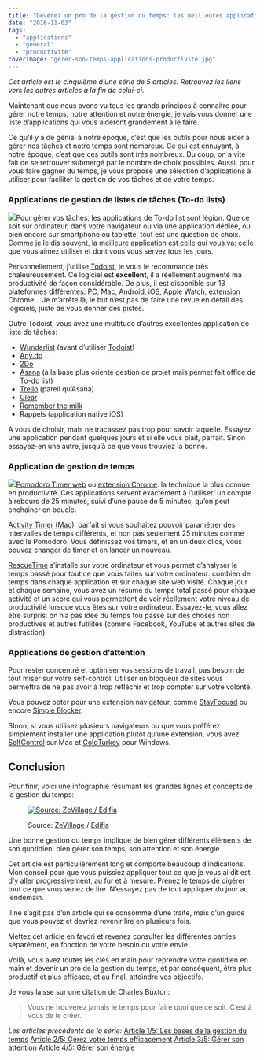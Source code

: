 ```yaml
---
title: "Devenez un pro de la gestion du temps: les meilleures applications"
date: "2016-11-03"
tags:
  - "applications"
  - "general"
  - "productivite"
coverImage: "gerer-son-temps-applications-productivite.jpg"
---
```


_Cet article est le cinquième d’une série de 5 articles. Retrouvez les liens vers les autres articles à la fin de celui-ci._

Maintenant que nous avons vu tous les grands principes à connaitre pour gérer notre temps, notre attention et notre énergie, je vais vous donner une liste d’applications qui vous aideront grandement à le faire.<!--more-->

Ce qu’il y a de génial à notre époque, c’est que les outils pour nous aider à gérer nos tâches et notre temps sont nombreux. Ce qui est ennuyant, à notre époque, c’est que ces outils sont _très_ nombreux. Du coup, on a vite fait de se retrouver submergé par le nombre de choix possibles. Aussi, pour vous faire gagner du temps, je vous propose une sélection d’applications à utiliser pour faciliter la gestion de vos tâches et de votre temps.

### Applications de gestion de listes de tâches (To-do lists)

![](images/applications-todo-gerer-son-temps.jpg)Pour gérer vos tâches, les applications de To-do list sont légion. Que ce soit sur ordinateur, dans votre navigateur ou via une application dédiée, ou bien encore sur smartphone ou tablette, tout est une question de choix. Comme je le dis souvent, la meilleure application est celle qui vous va: celle que vous aimez utiliser et dont vous vous servez tous les jours.

Personnellement, j’utilise [Todoist](https://todoist.com), je vous le recommande très chaleureusement. Ce logiciel est **excellent**, il a réellement augmenté ma productivité de façon considérable. De plus, il est disponible sur 13 plateformes différentes: PC, Mac, Android, iOS, Apple Watch, extension Chrome… Je m’arrête là, le but n’est pas de faire une revue en détail des logiciels, juste de vous donner des pistes.

Outre Todoist, vous avez une multitude d’autres excellentes application de liste de tâches:

- [Wunderlist](http://wunderlist.com) (avant d’utiliser [Todoist](http://todoist.com))
- [Any.do](http://any.do)
- [2Do](http://www.2doapp.com/)
- [Asana](https://asana.com) (à la base plus orienté gestion de projet mais permet fait office de To-do list)
- [Trello](http://trello.com) (pareil qu’Asana)
- [Clear](https://itunes.apple.com/us/app/clear-tasks-reminders-to-do/id493136154?mt=8)
- [Remember the milk](https://www.rememberthemilk.com)
- Rappels (application native iOS)

A vous de choisir, mais ne tracassez pas trop pour savoir laquelle. Essayez une application pendant quelques jours et si elle vous plait, parfait. Sinon essayez-en une autre, jusqu’à ce que vous trouviez la bonne.

### Application de gestion de temps

![](images/applications-gestion-du-temps.jpg)[Pomodoro Timer web](http://tomato-timer.com) ou [extension Chrome](https://chrome.google.com/webstore/detail/pomodoro-timer/hfgjlgjnpkpmnpojkkpfkogapiclopop): la technique la plus connue en productivité. Ces applications servent exactement à l’utiliser: un compte à rebours de 25 minutes, suivi d’une pause de 5 minutes, qu’on peut enchainer en boucle.

[Activity Timer (Mac)](https://itunes.apple.com/fr/app/activity-timer/id808647808?mt=12): parfait si vous souhaitez pouvoir paramétrer des intervalles de temps différents, et non pas seulement 25 minutes comme avec le Pomodoro. Vous définissez vos timers, et en un deux clics, vous pouvez changer de timer et en lancer un nouveau.

[RescueTime](https://www.rescuetime.com/) s’installe sur votre ordinateur et vous permet d’analyser le temps passé pour tout ce que vous faites sur votre ordinateur: combien de temps dans chaque application et sur chaque site web visité. Chaque jour et chaque semaine, vous avez un résumé du temps total passé pour chaque activité et un score qui vous permettent de voir réellement votre niveau de productivité lorsque vous êtes sur votre ordinateur. Essayez-le, vous allez être surpris: on n’a pas idée du temps fou passé sur des choses non productives et autres futilités (comme Facebook, YouTube et autres sites de distraction).

### Applications de gestion d’attention

Pour rester concentré et optimiser vos sessions de travail, pas besoin de tout miser sur votre self-control. Utiliser un bloqueur de sites vous permettra de ne pas avoir à trop réfléchir et trop compter sur votre volonté.

Vous pouvez opter pour une extension navigateur, comme [StayFocusd](https://chrome.google.com/webstore/detail/stayfocusd/laankejkbhbdhmipfmgcngdelahlfoji) ou encore [Simple Blocker](https://simpleblocker.com/).

SInon, si vous utilisez plusieurs navigateurs ou que vous préférez simplement installer une application plutôt qu’une extension, vous avez [SelfControl](https://selfcontrolapp.com) sur Mac et [ColdTurkey](https://getcoldturkey.com) pour Windows.

## Conclusion

Pour finir, voici une infographie résumant les grandes lignes et concepts de la gestion du temps:

<figure>

[![Source: ZeVillage / Edifia](images/grandes-lignes-concepts-gestion-du-temps.jpeg)](https://s3.amazonaws.com/srwebsites/smartrock/postimg/2016/grandes-lignes-concepts-gestion-du-temps.jpeg)

<figcaption>

Source: [ZeVillage](http://zevillage.net/2016/07/gestion-temps-image/) / [Edifia](https://www.edifia.fr)

</figcaption>

</figure>

Une bonne gestion du temps implique de bien gérer différents éléments de son quotidien: bien gérer son temps, son attention et son énergie.

Cet article est particulièrement long et comporte beaucoup d’indications. Mon conseil pour que vous puissiez appliquer tout ce que je vous ai dit est d’y aller progressivement, au fur et à mesure. Prenez le temps de digérer tout ce que vous venez de lire. N’essayez pas de tout appliquer du jour au lendemain.

Il ne s’agit pas d’un article qui se consomme d’une traite, mais d’un guide que vous pouvez et devriez revenir lire en plusieurs fois.

Mettez cet article en favori et revenez consulter les différentes parties séparément, en fonction de votre besoin ou votre envie.

Voilà, vous avez toutes les clés en main pour reprendre votre quotidien en main et devenir un pro de la gestion du temps, et par conséquent, être plus productif et plus efficace, et au final, atteindre vos objectifs.

Je vous laisse sur une citation de Charles Buxton:

> Vous ne trouverez jamais le temps pour faire quoi que ce soit. C’est à vous de le créer.

_Les articles précédents de la série:_ [Article 1/5: Les bases de la gestion du temps](https://www.smartrock.fr/blog/devenez-un-pro-de-la-gestion-du-temps-et-triplez-votre-productivite/) [Article 2/5: Gérez votre temps efficacement](https://www.smartrock.fr/blog/devenez-un-pro-de-la-gestion-du-temps-gerez-votre-temps-efficacement/) [Article 3/5: Gérer son attention](https://www.smartrock.fr/blog/devenez-un-pro-de-la-gestion-du-temps-gerer-son-attention/) [Article 4/5: Gérer son énergie](https://www.smartrock.fr/blog/devenez-un-pro-de-la-gestion-du-temps-gerer-son-energie/)
